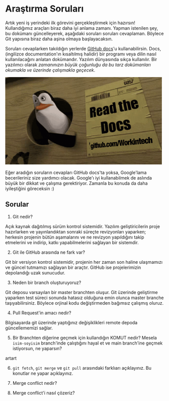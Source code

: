 # Araştırma Soruları

Artık yeni iş yerindeki ilk görevini gerçekleştirmek için hazırsın! Kullandığımız araçları biraz daha iyi anlama zamanı. Yapman istenilen şey, bu dokümanı güncelleyerek, aşağıdaki soruları soruları cevaplaman. Böylece Git yapısına biraz daha aşina olmaya başlayacaksın.

Soruları cevaplarken takıldığın yerlerde [GitHub docs](https://docs.github.com/en)'u kullanabilirsin. Docs, (ingilizce documentation'ın kısaltılmış halidir) bir programı veya dilin nasıl kullanılacağını anlatan dokümandır. Yazılım dünyasında sıkça kullanılır. Bir yazılımcı olarak _zamanınızın büyük çoğunluğu da bu tarz dokümanları okumakla ve üzerinde çalışmakla geçecek_.

![READ THE DOCS](https://github.com/Workintech/FSWeb-S1G1-Projesi-Web-Development-Projesi-icin-Git/blob/main/read-the-docs-wit.gif?raw=true)

Eğer aradığın soruların cevapları GitHub docs'ta yoksa, Google'lama becerileriniz size yardımcı olacak. Google'ı iyi kullanabilmek de aslında büyük bir dikkat ve çalışma gerektiriyor. Zamanla bu konuda da daha iyileştiğini göreceksin :)

## Sorular

1. Git nedir?

Açık kaynak dağıtılmış sürüm kontrol sistemidir. Yazılım geliştiricilerin proje hazırlarken ve yayınlandıktan sonraki süreçte revizyonları yaparken; herkesin projenin bütün aşamalarını ve ne revizyon yapıldığını takip etmelerini ve indirip, katkı yapabilmelerini sağlayan bir sistemdir.

2. Git ile GitHub arasında ne fark var?

Git bir versiyon kontrol sistemidir, projenin her zaman son haline ulaşmamızı ve güncel tutmamızı sağlayan bir araçtır. GitHub ise projelerimizin depolandığı uzak sunucudur. 

3. Neden bir branch oluşturuyoruz?

Git deposu varsayılan bir master branchten oluşur. Git üzerinde geliştirme yaparken test süreci sonunda hatasız olduğuna emin olunca master branche taşıyabilirsiniz. Böylece orjinal kodu değiştirmeden bağımsız çalışmış oluruz.

4. Pull Request'in amacı nedir?

Bilgisayarda git üzerinde yaptığınız değişiklikleri remote depoda güncellememizi sağlar. 

5. Bir Branchten diğerine geçmek için kullandığın KOMUT nedir? Mesela `isim-soyisim` branch'inde çalıştığını hayal et ve main branch'ine geçmek istiyorsun, ne yaparsın?

artart

6. `git fetch`, `git merge` ve `git pull` arasındaki farklıarı açıklayınız. Bu konutlar ne yapar açıklayınız.

7. Merge conflict nedir?

8. Merge conflict'i nasıl çözeriz?
